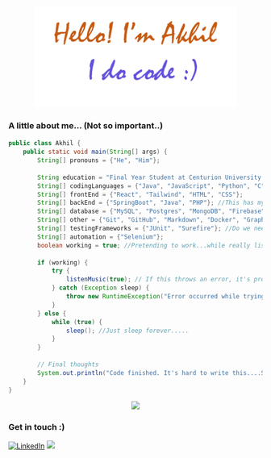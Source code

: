 
<div align="center" >
  <img src="Assets/Name.png" alt="Hello" width = "400" height = "200">
</div>

### A little about me... (Not so important..)

```java
public class Akhil {
    public static void main(String[] args) {
        String[] pronouns = {"He", "Him"};

        String education = "Final Year Student at Centurion University of Technology and Management"; // Still figuring it out
        String[] codingLanguages = {"Java", "JavaScript", "Python", "C", "PHP", "Shell scripting"};
        String[] frontEnd = {"React", "Tailwind", "HTML", "CSS"};
        String[] backEnd = {"SpringBoot", "Java", "PHP"}; //This has my Heart
        String[] database = {"MySQL", "Postgres", "MongoDB", "Firebase", "Redis"};
        String[] other = {"Git", "GitHub", "Markdown", "Docker", "GraphQL", "VSCode", "Android Studio"};
        String[] testingFrameworks = {"JUnit", "Surefire"}; //Do we need These...?
        String[] automation = {"Selenium"};
        boolean working = true; //Pretending to work...while really listening to music

        if (working) { 
            try {
                listenMusic(true); // If this throws an error, it's probably because my mind hates me
            } catch (Exception sleep) {
                throw new RuntimeException("Error occurred while trying to listen to music: Music is life!");
            }
        } else {
            while (true) {
                sleep(); //Just sleep forever.....
            }
        }

        // Final thoughts 
        System.out.println("Code finished. It's hard to write this....So it should be Hard to understand.....!");
    }
}
```
<div align="center">
  <img src="https://i.giphy.com/media/v1.Y2lkPTc5MGI3NjExcHVubXVoOWhuNDJxNnYyYWdlZWhieG5pa2tnNjd3MGcwdzE0ZXJsYyZlcD12MV9pbnRlcm5hbF9naWZfYnlfaWQmY3Q9dHM/3SL41WtN5l9DNdPJGs/giphy.gif" width="230">
</div>

### Get in touch :)
[![LinkedIn](https://img.shields.io/badge/LinkedIn-%230077B5.svg?logo=linkedin&logoColor=white)](https://www.linkedin.com/in/akhil-kumar-madineni/)
<a href="mailto:akhilkumarmadineni@gmail.com"><img src="https://img.shields.io/badge/-Mail-D14836?style=flat&logo=Gmail&logoColor=white"/></a>



